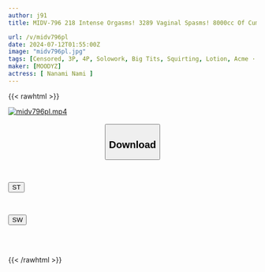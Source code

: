 ```yaml
---
author: j91
title: MIDV-796 218 Intense Orgasms! 3289 Vaginal Spasms! 8000cc Of Cum! A Great Awakening To Orgasmic Teasing Abstinence ~ The Day When The Sexual Desire That Had Been Pent Up For 30 Days Exploded ~ Nami Nanami

url: /v/midv796pl
date: 2024-07-12T01:55:00Z
image: "midv796pl.jpg"
tags: [Censored, 3P, 4P, Solowork, Big Tits, Squirting, Lotion, Acme · Orgasm	]
maker: [MOODYZ]
actress: [ Nanami Nami ]
---
```



{{< rawhtml >}}

<div class="video" data-videoid="yj0mv8l32vs1RLR">
    <a href="javascript:;">
        <img src="/v/midv796pl/midv796pl.jpg" width="WIDTH" height="HEIGHT" alt="midv796pl.mp4" loading="lazy">
    </a>
</div>

<script type="text/javascript" src="https://j91.asia/asset/on-demand-st.js"></script>

<br>
  <link rel="stylesheet" href="https://j91.asia/asset/bs5.css">
  
  <center>
  <button class="btn btn-primary" type="button" data-bs-toggle="collapse" data-bs-target=".multi-collapse" aria-expanded="false" aria-controls="multiCollapseExample1 multiCollapseExample2"><h2>Download</h2></button></center>
</p>
<div class="row">
  <div class="col">
    <div class="collapse multi-collapse" id="multiCollapseExample1">
      <div class="card card-body">
	      	      <br>
<div class="buttons">  
<p><a href="/v/midv796pl/st.html" target="_blank"><button class="btn-hover color-3"><i class="fa fa-download"></i> ST</button></a></p></div>
    </div>
  </div>
</div>
  <div class="col">
    <div class="collapse multi-collapse" id="multiCollapseExample2">
      <div class="card card-body">
	      <br>
<div class="buttons">
<p><a href="/v/midv796pl/sw.html" target="_blank"><button class="btn-hover color-2"><i class="fa fa-download"></i> SW</button></a></p></div>
<br><br>
      </div>
    </div>
  </div>
</div>

{{< /rawhtml >}}